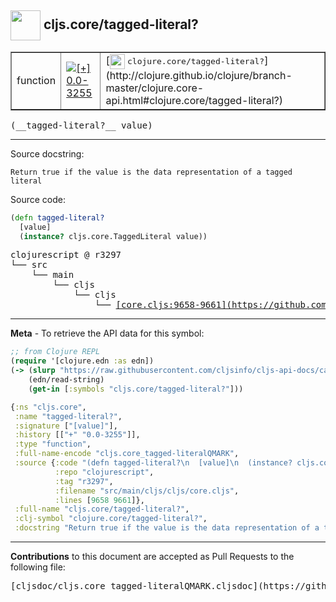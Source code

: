 ## <img width="48px" valign="middle" src="http://i.imgur.com/Hi20huC.png"> cljs.core/tagged-literal?

 <table border="1">
<tr>

<td>function</td>
<td><a href="https://github.com/cljsinfo/cljs-api-docs/tree/0.0-3255"><img valign="middle" alt="[+] 0.0-3255" src="https://img.shields.io/badge/+-0.0--3255-lightgrey.svg"></a> </td>
<td>
[<img height="24px" valign="middle" src="http://i.imgur.com/1GjPKvB.png"> <samp>clojure.core/tagged-literal?</samp>](http://clojure.github.io/clojure/branch-master/clojure.core-api.html#clojure.core/tagged-literal?)
</td>
</tr>
</table>

 <samp>
(__tagged-literal?__ value)<br>
</samp>

---




Source docstring:

```
Return true if the value is the data representation of a tagged literal
```

Source code:

```clj
(defn tagged-literal?
  [value]
  (instance? cljs.core.TaggedLiteral value))
```

 <pre>
clojurescript @ r3297
└── src
    └── main
        └── cljs
            └── cljs
                └── <ins>[core.cljs:9658-9661](https://github.com/clojure/clojurescript/blob/r3297/src/main/cljs/cljs/core.cljs#L9658-L9661)</ins>
</pre>


---

__Meta__ - To retrieve the API data for this symbol:

```clj
;; from Clojure REPL
(require '[clojure.edn :as edn])
(-> (slurp "https://raw.githubusercontent.com/cljsinfo/cljs-api-docs/catalog/cljs-api.edn")
    (edn/read-string)
    (get-in [:symbols "cljs.core/tagged-literal?"]))
```

```clj
{:ns "cljs.core",
 :name "tagged-literal?",
 :signature ["[value]"],
 :history [["+" "0.0-3255"]],
 :type "function",
 :full-name-encode "cljs.core_tagged-literalQMARK",
 :source {:code "(defn tagged-literal?\n  [value]\n  (instance? cljs.core.TaggedLiteral value))",
          :repo "clojurescript",
          :tag "r3297",
          :filename "src/main/cljs/cljs/core.cljs",
          :lines [9658 9661]},
 :full-name "cljs.core/tagged-literal?",
 :clj-symbol "clojure.core/tagged-literal?",
 :docstring "Return true if the value is the data representation of a tagged literal"}

```

---

__Contributions__ to this document are accepted as Pull Requests to the following file:

 <pre>
[cljsdoc/cljs.core_tagged-literalQMARK.cljsdoc](https://github.com/cljsinfo/cljs-api-docs/blob/master/cljsdoc/cljs.core_tagged-literalQMARK.cljsdoc)
</pre>

